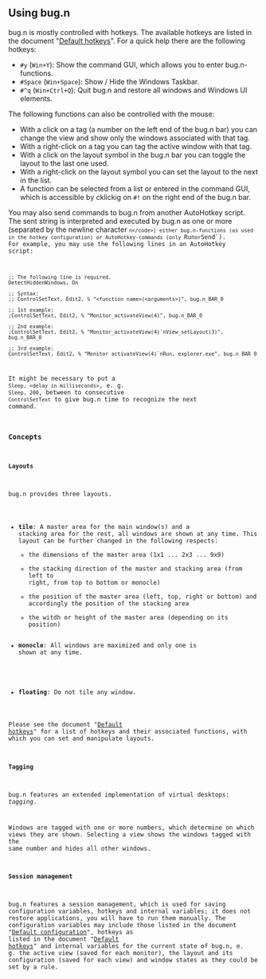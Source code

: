 ## Using bug.n

bug.n is mostly controlled with hotkeys. The available hotkeys are listed in
the document "[Default hotkeys](./Default_hotkeys.md)". For a quick help there
are the following hotkeys:

* `#y` (`Win+Y`): Show the command GUI, which allows you to enter
bug.n-functions.
* `#Space` (`Win+Space`): Show / Hide the Windows Taskbar.
* `#^q` (`Win+Ctrl+Q`): Quit bug.n and restore all windows and Windows UI
elements.

The following functions can also be controlled with the mouse:

* With a click on a tag (a number on the left end of the bug.n bar) you can
change the view and show only the windows associated with that tag.
* With a right-click on a tag you can tag the active window with that tag.
* With a click on the layout symbol in the bug.n bar you can toggle the layout
to the last one used.
* With a right-click on the layout symbol you can set the layout to the next in
the list.
* A function can be selected from a list or entered in the command GUI, which
is accessible by cklickig on `#!` on the right end of the bug.n bar.

You may also send commands to bug.n from another AutoHotkey script. The sent
string is interpreted and executed by bug.n as one or more (separated by the
newline character <code>`n</code>) either bug.n-functions (as used in the
hotkey configuration) or AutoHotkey-commands (only `Run` or `Send`). For
example, you may use the following lines in an AutoHotkey script:

    ;; The following line is required.
    DetectHiddenWindows, On

    ;; Syntax:
    ;; ControlSetText, Edit2, % "<function name>(<arguments>)", bug.n_BAR_0

    ;; 1st example:
    ;ControlSetText, Edit2, % "Monitor_activateView(4)", bug.n_BAR_0

    ;; 2nd example:
    ;ControlSetText, Edit2, % "Monitor_activateView(4)`nView_setLayout(3)", bug.n_BAR_0

    ;; 3rd example:
    ControlSetText, Edit2, % "Monitor_activateView(4)`nRun, explorer.exe", bug.n_BAR_0

It might be necessary to put a `Sleep, <delay in milliseconds>`, e. g.
`Sleep, 200`, between to consecutive `ControlSetText` to give bug.n time to
recognize the next command.

### Concepts

#### Layouts

bug.n provides three layouts.

* **tile**: A master area for the main window(s) and a stacking area for the
rest, all windows are shown at any time. This layout can be further changed in
the following respects:
  + the dimensions of the master area (1x1 ... 2x3 ... 9x9)
  + the stacking direction of the master and stacking area (from left to right,
  from top to bottom or monocle)
  + the position of the master area (left, top, right or bottom) and
  accordingly the position of the stacking area
  + the witdh or height of the master area (depending on its position)
* **monocle**: All windows are maximized and only one is shown at any time.
+ **floating**: Do not tile any window.

Please see the document "[Default hotkeys](./Default_hotkeys.md)" for a list of
hotkeys and their associated functions, with which you can set and manipulate
layouts.

#### Tagging

bug.n features an extended implementation of virtual desktops: _tagging_.

Windows are tagged with one or more numbers, which determine on which views
they are shown. Selecting a view shows the windows tagged with the same number
and hides all other windows.

#### Session management

bug.n features a session management, which is used for saving configuration
variables, hotkeys and internal variables; it does not restore applications,
you will have to run them manually. The configuration variables may include
those listed in the document
"[Default configuration](./Default_configuration.md)", hotkeys as
listed in the document "[Default hotkeys](./Default_hotkeys.md)" and internal
variables for the current state of bug.n, e. g. the active view (saved for each
monitor), the layout and its configuration (saved for each view) and window
states as they could be set by a rule.

